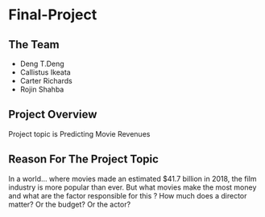 # Final-Project

## The Team 

- Deng T.Deng
- Callistus Ikeata
- Carter Richards
- Rojin Shahba

## Project Overview

Project topic is Predicting Movie Revenues

## Reason For The Project Topic

In a world… where movies made an estimated $41.7 billion in 2018, the film industry is more popular than ever. But what movies make the most money and what are the factor responsible for this ?
How much does a director matter? Or the budget? Or the actor?
